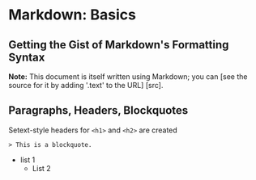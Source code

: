 Markdown: Basics
================

Getting the Gist of Markdown's Formatting Syntax
------------------------------------------------
**Note:** This document is itself written using Markdown; you
can [see the source for it by adding '.text' to the URL] [src].

  [s]: /projects/markdown/syntax  "Markdown Syntax"


## Paragraphs, Headers, Blockquotes ##

Setext-style headers for `<h1>` and `<h2>` are created

    > This is a blockquote.

* list 1
	* List 2